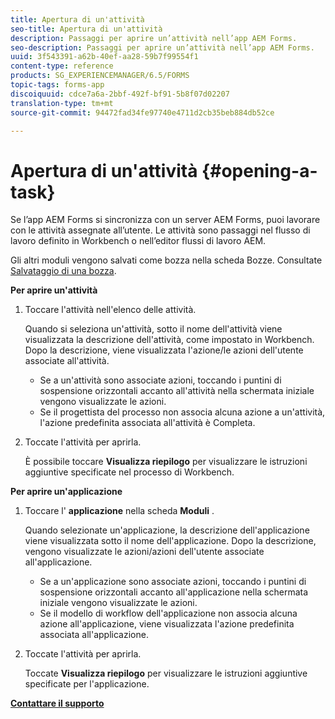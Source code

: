 ```yaml
---
title: Apertura di un'attività
seo-title: Apertura di un'attività
description: Passaggi per aprire un’attività nell’app AEM Forms.
seo-description: Passaggi per aprire un’attività nell’app AEM Forms.
uuid: 3f543391-a62b-40ef-aa28-59b7f99554f1
content-type: reference
products: SG_EXPERIENCEMANAGER/6.5/FORMS
topic-tags: forms-app
discoiquuid: cdce7a6a-2bbf-492f-bf91-5b8f07d02207
translation-type: tm+mt
source-git-commit: 94472fad34fe97740e4711d2cb35beb884db52ce

---
```



# Apertura di un&#39;attività {#opening-a-task}

Se l’app AEM Forms si sincronizza con un server AEM Forms, puoi lavorare con le attività assegnate all’utente. Le attività sono passaggi nel flusso di lavoro definito in Workbench o nell’editor flussi di lavoro AEM.

Gli altri moduli vengono salvati come bozza nella scheda Bozze. Consultate [Salvataggio di una bozza](/help/forms/using/save-as-draft.md).

**Per aprire un&#39;attività**

1. Toccare l&#39;attività nell&#39;elenco delle attività.

   Quando si seleziona un&#39;attività, sotto il nome dell&#39;attività viene visualizzata la descrizione dell&#39;attività, come impostato in Workbench. Dopo la descrizione, viene visualizzata l&#39;azione/le azioni dell&#39;utente associate all&#39;attività.

   * Se a un&#39;attività sono associate azioni, toccando i puntini di sospensione orizzontali accanto all&#39;attività nella schermata iniziale vengono visualizzate le azioni.
   * Se il progettista del processo non associa alcuna azione a un&#39;attività, l&#39;azione predefinita associata all&#39;attività è Completa.

1. Toccate l&#39;attività per aprirla.

   È possibile toccare **Visualizza riepilogo** per visualizzare le istruzioni aggiuntive specificate nel processo di Workbench.

**Per aprire un&#39;applicazione**

1. Toccare l&#39; **applicazione** nella scheda **Moduli** .

   Quando selezionate un&#39;applicazione, la descrizione dell&#39;applicazione viene visualizzata sotto il nome dell&#39;applicazione. Dopo la descrizione, vengono visualizzate le azioni/azioni dell&#39;utente associate all&#39;applicazione.

   * Se a un&#39;applicazione sono associate azioni, toccando i puntini di sospensione orizzontali accanto all&#39;applicazione nella schermata iniziale vengono visualizzate le azioni.
   * Se il modello di workflow dell&#39;applicazione non associa alcuna azione all&#39;applicazione, viene visualizzata l&#39;azione predefinita associata all&#39;applicazione.

1. Toccate l&#39;attività per aprirla.

   Toccate **Visualizza riepilogo** per visualizzare le istruzioni aggiuntive specificate per l&#39;applicazione.

**[Contattare il supporto](https://www.adobe.com/account/sign-in.supportportal.html)**
